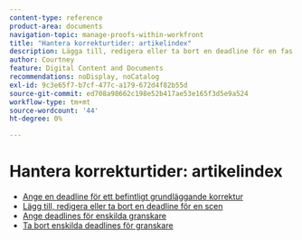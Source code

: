 ```yaml
---
content-type: reference
product-area: documents
navigation-topic: manage-proofs-within-workfront
title: "Hantera korrekturtider: artikelindex"
description: Lägga till, redigera eller ta bort en deadline för en fas
author: Courtney
feature: Digital Content and Documents
recommendations: noDisplay, noCatalog
exl-id: 9c3e65f7-b7cf-477c-a179-672d4f82b55d
source-git-commit: ed708a98662c198e52b417ae53e165f3d5e9a524
workflow-type: tm+mt
source-wordcount: '44'
ht-degree: 0%

---
```


# Hantera korrekturtider: artikelindex

* [Ange en deadline för ett befintligt grundläggande korrektur](../../../../review-and-approve-work/proofing/managing-proofs-within-workfront/manage-proof-deadlines/set-deadline-basic-proof.md)
* [Lägg till, redigera eller ta bort en deadline för en scen](../../../../review-and-approve-work/proofing/managing-proofs-within-workfront/manage-proof-deadlines/add-edit-delete-deadline.md)
* [Ange deadlines för enskilda granskare](../../../../review-and-approve-work/proofing/managing-proofs-within-workfront/manage-proof-deadlines/set-individual-deadlines.md)
* [Ta bort enskilda deadlines för granskare](../../../../review-and-approve-work/proofing/managing-proofs-within-workfront/manage-proof-deadlines/remove-individual-deadlines.md)
